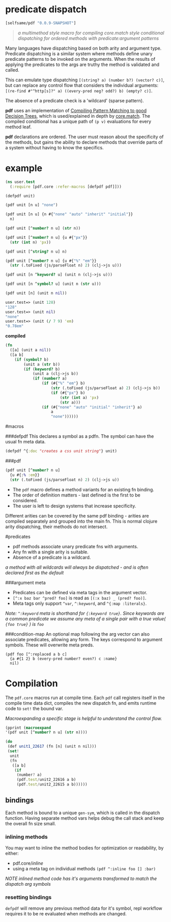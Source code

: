 # predicate dispatch

```clj
[selfsame/pdf "0.0.9-SNAPSHOT"]
```

> _a multimethod style macro for compiling core.match style conditional dispatching for ordered methods with predicate:argument patterns_

Many languages have dispatching based on both arity and argument type.  Predicate dispatching is a similar system where methods define unary predicate patterns to be invoked on the arguments.  When the results of applying the predicates to the args are truthy the method is validated and called.

This can emulate type dispatching ```[(string? a) (number b?) (vector? c)]```, but can replace any control flow that considers the individual arguments:
 ```[(re-find #"^http[s]?" a) ((every-pred neg? odd?) b) (empty? c)]```.

The absence of a predicate check is a 'wildcard' (sparse pattern).  

**pdf** uses an implementation of [Compiling Pattern Matching to good Decision Trees](http://www.cs.tufts.edu/~nr/cs257/archive/luc-maranget/jun08.pdf), which is used/explained in depth by [core.match](https://github.com/clojure/core.match/wiki/Understanding-the-algorithm).  The compiled conditional has a unique path of ```(p v)``` evaluations for every method leaf.

**pdf** declarations are ordered. The user must reason about the specificity of the methods, but gains the ability to declare methods that override parts of a system without having to know the specifics.  


# example

```clj
(ns user.test
  (:require [pdf.core :refer-macros [defpdf pdf]]))

(defpdf unit)

(pdf unit [n u] "none")

(pdf unit [n u] {n #{"none" "auto" "inherit" "initial"}} 
  n)

(pdf unit [^number? n u] (str n))

(pdf unit [^number? n u] {u #{"px"}}
  (str (int n) 'px))

(pdf unit [^string? n u] n)

(pdf unit [^number? n u] {u #{"%" "em"}}
  (str (.toFixed (js/parseFloat n) 2) (clj->js u)))

(pdf unit [n ^keyword? u] (unit n (clj->js u)))

(pdf unit [n ^symbol? u] (unit n (str u)))

(pdf unit [n] (unit n nil))
```
```clj
user.test=> (unit 128)
"128"
user.test=> (unit nil)
"none"
user.test=> (unit (/ 7 9) 'em)
"0.78em"
```

**compiled**
```clj
(fn
  ([a] (unit a nil))
  ([a b]
    (if (symbol? b)
        (unit a (str b))
        (if (keyword? b)
            (unit a (clj->js b))
            (if (number? a)
                (if (#{"%" "em"} b)
                    (str (.toFixed (js/parseFloat a) 2) (clj->js b))
                    (if (#{"px"} b) 
                        (str (int a) 'px) 
                        (str a)))
                (if (#{"none" "auto" "initial" "inherit"} a) 
                    a 
                    "none"))))))
```


#macros

###defpdf
This declares a symbol as a pdfn. The symbol can have the usual fn meta data.
```clj
(defpdf ^{:doc "creates a css unit string"} unit)
```

###pdf
```clj
(pdf unit [^number? n u] 
  {u #{:% :em}}
  (str (.toFixed (js/parseFloat n) 2) (clj->js u))
```

* The ```pdf``` macro defines a method variants for an existing fn binding.  
* The order of definition matters - last defined is the first to be considered.  
* The user is left to design systems that increase specificity.

Different arities can be covered by the same pdf binding - arities are compiled separately and grouped into the main fn. This is normal clojure arity dispatching, their methods do not intersect. 

#predicates

* pdf methods associate unary predicate fns with arguments. 
* Any fn with a single arity is suitable. 
* Absence of a predicate is a wildcard.

_a method with all wildcards will always be dispatched - and is often declared first as the default_

###argument meta

* Predicates can be defined via meta tags in the argument vector.  
* ```[^:x baz bar ^pred? foo]``` is read as ```[(:x baz) _ (pred? foo)]```. 
* Meta tags only support ```^var```, ```^:keyword```, and ```^{:map :literals}```.

_Note: ```^:keyword``` meta is shorthand for ```{:keyword true}```.  Since keywords are a common predicate we assume any meta of a single pair with a true value( ```{foo true}``` ) is ```foo```_

###condition-map
An optional map following the arg vector can also associate predicates, allowing any form.  The keys correspond to argument symbols.  These will overwrite meta preds.
```
(pdf foo [^:replaced a b c] 
  {a #{1 2} b (every-pred number? even?) c :name} 
  nil)
```

# Compilation

The ```pdf.core``` macros run at compile time. Each ```pdf``` call registers itself in the compile time data dict, compiles the new dispatch fn, and emits runtime code to ```set!``` the bound var.  

_Macroexpanding a specific stage is helpful to understand the control flow._

```clj
(pprint (macroexpand
'(pdf unit [^number? n u] (str n))))
```
```js
(do
 (def unit1_22617 (fn [n] (unit n nil)))
 (set!
  unit
  (fn
   ([a b]
    (if
     (number? a)
     (pdf.test/unit2_22616 a b)
     (pdf.test/unit2_22615 a b))))))
```

## bindings

Each method is bound to a unique ```gen-sym```, which is called in the dispatch function.  Having separate method vars helps debug the call stack and keep the overall fn size small.

### inlining methods

You may want to inline the method bodies for optimization or readability, by either:

* pdf.core/*inline*
* using a meta tag on individual methods ```(pdf ^:inline foo [] :bar)```


_NOTE inlined method code has it's arguments transformed to match the dispatch arg symbols_

### resetting bindings

```defpdf``` will remove any previous method data for it's symbol, repl workflow requires it to be re evaluated when methods are changed.